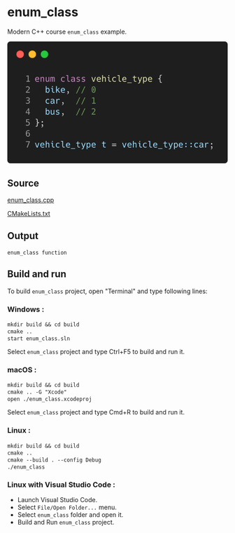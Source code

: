# enum_class

Modern C++ course `enum_class` example.

![enum_class](../../../../docs/pictures/language_basics/enum_class.png)

## Source

[enum_class.cpp](enum_class.cpp)

[CMakeLists.txt](CMakeLists.txt)

## Output

```
enum_class function
```

## Build and run

To build `enum_class` project, open "Terminal" and type following lines:

### Windows :

``` shell
mkdir build && cd build
cmake .. 
start enum_class.sln
```

Select `enum_class` project and type Ctrl+F5 to build and run it.

### macOS :

``` shell
mkdir build && cd build
cmake .. -G "Xcode"
open ./enum_class.xcodeproj
```

Select `enum_class` project and type Cmd+R to build and run it.

### Linux :

``` shell
mkdir build && cd build
cmake .. 
cmake --build . --config Debug
./enum_class
```

### Linux with Visual Studio Code :

* Launch Visual Studio Code.
* Select `File/Open Folder...` menu.
* Select `enum_class` folder and open it.
* Build and Run `enum_class` project.
